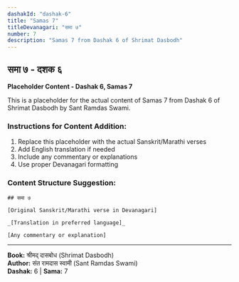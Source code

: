 ```yaml
---
dashakId: "dashak-6"
title: "Samas 7"
titleDevanagari: "समा ७"
number: 7
description: "Samas 7 from Dashak 6 of Shrimat Dasbodh"
---
```


## समा ७ - दशक ६

<!-- TODO: Add the actual Sanskrit/Marathi content here -->

**Placeholder Content - Dashak 6, Samas 7**

This is a placeholder for the actual content of Samas 7 from Dashak 6 of Shrimat Dasbodh by Sant Ramdas Swami.

### Instructions for Content Addition:
1. Replace this placeholder with the actual Sanskrit/Marathi verses
2. Add English translation if needed
3. Include any commentary or explanations
4. Use proper Devanagari formatting

### Content Structure Suggestion:
```
## समा ७

[Original Sanskrit/Marathi verse in Devanagari]

_[Translation in preferred language]_

[Any commentary or explanation]
```

---
**Book:** श्रीमद् दासबोध (Shrimat Dasbodh)  
**Author:** संत रामदास स्वामी (Sant Ramdas Swami)  
**Dashak:** 6 | **Sama:** 7
